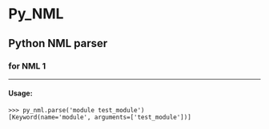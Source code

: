 # Py_NML
## Python NML parser

### for NML 1

---

#### Usage:

```pycon
>>> py_nml.parse('module test_module')
[Keyword(name='module', arguments=['test_module'])]
```
